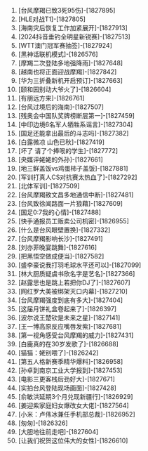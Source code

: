 
1. [台风摩羯已致3死95伤]-[1827895]
1. [HLE对战T1]-[1827805]
1. [海南灾后恢复工作加紧展开]-[1827913]
1. [2024抖音垂钓全明星新锐赛]-[1827513]
1. [WTT澳门冠军赛抽签]-[1827924]
1. [黑神话联机模式]-[1826576]
1. [摩羯二次登陆多地强降雨]-[1827648]
1. [越南也将正面迎战摩羯]-[1827842]
1. [华为三折叠新机开启预订]-[1827663]
1. [颐和园别动大爷火了]-[1826604]
1. [有朋远方来]-[1826761]
1. [台风过境后的海南]-[1827507]
1. [残奥会中国队奖牌榜断层第一]-[1827459]
1. [中印边境6名军人牺牲系谣言]-[1827304]
1. [国足还能拿出最后的斗志吗]-[1827382]
1. [白露微凉 山色已秋]-[1827419]
1. [坏了 请了个捧哏的学生]-[1827772]
1. [央媒评姥姥的外孙]-[1827661]
1. [地三鲜盖饭vs鸡蛋柿子盖饭]-[1827881]
1. [军训打真人CS对抗赛太热血了]-[1827292]
1. [北体军训]-[1827509]
1. [台风摩羯致文昌多地通信中断]-[1827481]
1. [台风致徐闻路面一片狼藉]-[1827609]
1. [国足0:7我的心情]-[1827488]
1. [快手通报员工贩卖公司机密]-[1826955]
1. [什么是台风眼壁置换]-[1827332]
1. [台风摩羯影响长沙]-[1827491]
1. [刘亦菲晚宴跳舞]-[1827616]
1. [把黑悟空做成便当]-[1827582]
1. [盛李豪说我打羽毛球水平还可以]-[1827099]
1. [林大厨质疑虞书欣名字是艺名]-[1827366]
1. [赵露思也是跳上若把你DJ了]-[1827607]
1. [网红罗大美被绑架灭口内幕]-[1827210]
1. [台风摩羯强度到底有多大]-[1827404]
1. [这届月饼礼盒卷起来了]-[1826397]
1. [波尔说王楚钦是未来之星]-[1827141]
1. [王一博高原反应嘴唇发紫]-[1827681]
1. [第一视角感受台风摩羯的威力]-[1827431]
1. [白鹿真的在30岁发歌了]-[1826688]
1. [猫猫：姥别喂了]-[1826242]
1. [第五人格新赛季精华爆料]-[1826958]
1. [孙卓到南京工业大学报到]-[1827453]
1. [电影三更客栈后劲好大]-[1827671]
1. [实拍台风登陆现场画面]-[1827428]
1. [俞敏洪延期3个月兑现新疆行]-[1826929]
1. [姜迎紫家庭妇女爆改女大佬]-[1827564]
1. [小米：卢伟冰兼任手机部总裁]-[1826952]
1. [匆匆]-[1826326]
1. [大胆地往前走吧]-[1827604]
1. [让我们祝贺这位伟大的女性]-[1826610]